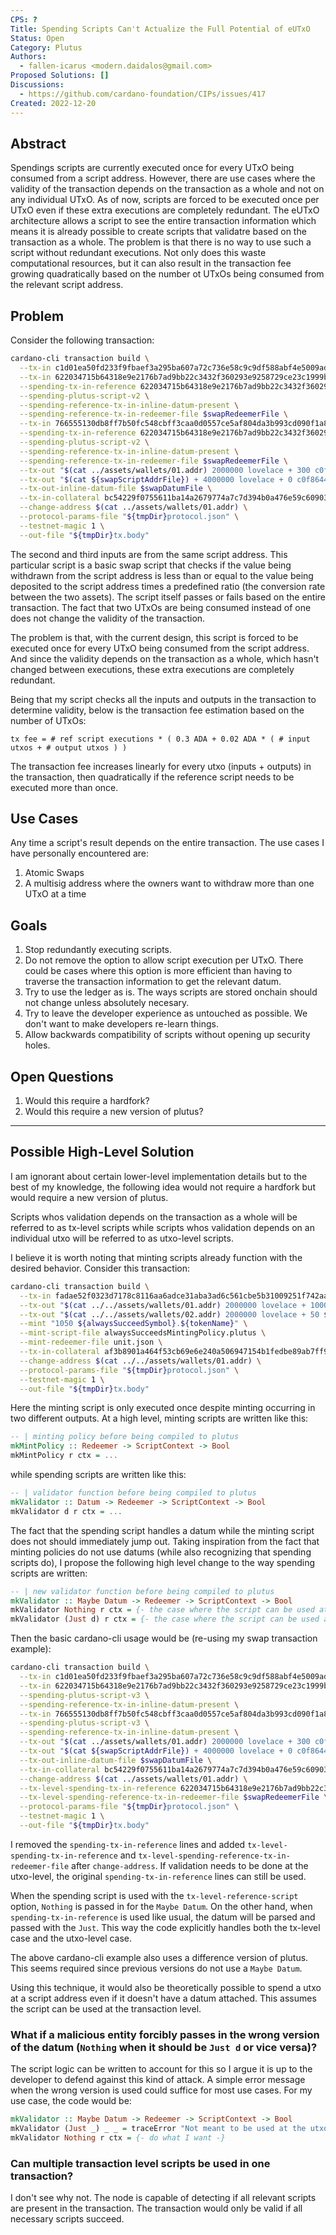 ```yaml
---
CPS: ?
Title: Spending Scripts Can't Actualize the Full Potential of eUTxO
Status: Open
Category: Plutus
Authors: 
  - fallen-icarus <modern.daidalos@gmail.com>
Proposed Solutions: []
Discussions:
  - https://github.com/cardano-foundation/CIPs/issues/417
Created: 2022-12-20
---
```


## Abstract
Spendings scripts are currently executed once for every UTxO being consumed from a script address. However, there are use cases where the validity of the transaction depends on the transaction as a whole and not on any individual UTxO. As of now, scripts are forced to be executed once per UTxO even if these extra executions are completely redundant. The eUTxO architecture allows a script to see the entire transaction information which means it is already possible to create scripts that validatre based on the transaction as a whole. The problem is that there is no way to use such a script without redundant executions. Not only does this waste computational resources, but it can also result in the transaction fee growing quadratically based on the number ot UTxOs being consumed from the relevant script address.

## Problem
Consider the following transaction:
``` Bash
cardano-cli transaction build \
  --tx-in c1d01ea50fd233f9fbaef3a295ba607a72c736e58c9c9df588abf4e5009ad4fe#0 \
  --tx-in 622034715b64318e9e2176b7ad9bb22c3432f360293e9258729ce23c1999b9d8#2 \
  --spending-tx-in-reference 622034715b64318e9e2176b7ad9bb22c3432f360293e9258729ce23c1999b9d8#0 \
  --spending-plutus-script-v2 \
  --spending-reference-tx-in-inline-datum-present \
  --spending-reference-tx-in-redeemer-file $swapRedeemerFile \
  --tx-in 766555130db8ff7b50fc548cbff3caa0d0557ce5af804da3b993cd090f1a8c3a#1 \
  --spending-tx-in-reference 622034715b64318e9e2176b7ad9bb22c3432f360293e9258729ce23c1999b9d8#0 \
  --spending-plutus-script-v2 \
  --spending-reference-tx-in-inline-datum-present \
  --spending-reference-tx-in-redeemer-file $swapRedeemerFile \
  --tx-out "$(cat ../assets/wallets/01.addr) 2000000 lovelace + 300 c0f8644a01a6bf5db02f4afe30d604975e63dd274f1098a1738e561d.54657374546f6b656e0a + 0 c0f8644a01a6bf5db02f4afe30d604975e63dd274f1098a1738e561d.4f74686572546f6b656e0a" \
  --tx-out "$(cat ${swapScriptAddrFile}) + 4000000 lovelace + 0 c0f8644a01a6bf5db02f4afe30d604975e63dd274f1098a1738e561d.54657374546f6b656e0a + 250 c0f8644a01a6bf5db02f4afe30d604975e63dd274f1098a1738e561d.4f74686572546f6b656e0a" \
  --tx-out-inline-datum-file $swapDatumFile \
  --tx-in-collateral bc54229f0755611ba14a2679774a7c7d394b0a476e59c609035e06244e1572bb#0 \
  --change-address $(cat ../assets/wallets/01.addr) \
  --protocol-params-file "${tmpDir}protocol.json" \
  --testnet-magic 1 \
  --out-file "${tmpDir}tx.body"
```
The second and third inputs are from the same script address. This particular script is a basic swap script that checks if the value being withdrawn from the script address is less than or equal to the value being deposited to the script address times a predefined ratio (the conversion rate between the two assets). The script itself passes or fails based on the entire transaction. The fact that two UTxOs are being consumed instead of one does not change the validity of the transaction. 

The problem is that, with the current design, this script is forced to be executed once for every UTxO being consumed from the script address. And since the validity depends on the transaction as a whole, which hasn't changed between executions, these extra executions are completely redundant. 

Being that my script checks all the inputs and outputs in the transaction to determine validity, below is the transaction fee estimation based on the number of UTxOs:
``` Txt
tx fee = # ref script executions * ( 0.3 ADA + 0.02 ADA * ( # input utxos + # output utxos ) )
``` 
The transaction fee increases linearly for every utxo (inputs + outputs) in the transaction, then quadratically if the reference script needs to be executed more than once.

## Use Cases
Any time a script's result depends on the entire transaction. The use cases I have personally encountered are:
1. Atomic Swaps
2. A multisig address where the owners want to withdraw more than one UTxO at a time

## Goals
1. Stop redundantly executing scripts.
2. Do not remove the option to allow script execution per UTxO. There could be cases where this option is more efficient than having to traverse the transaction information to get the relevant datum.
3. Try to use the ledger as is. The ways scripts are stored onchain should not change unless absolutely necesary.
4. Try to leave the developer experience as untouched as possible. We don't want to make developers re-learn things.
5. Allow backwards compatibility of scripts without opening up security holes.

## Open Questions
1. Would this require a hardfork?
2. Would this require a new version of plutus?

---
## Possible High-Level Solution
I am ignorant about certain lower-level implementation details but to the best of my knowledge, the following idea would not require a hardfork but would require a new version of plutus.

Scripts whos validation depends on the transaction as a whole will be referred to as tx-level scripts while scripts whos validation depends on an individual utxo will be referred to as utxo-level scripts.

I believe it is worth noting that minting scripts already function with the desired behavior. Consider this transaction:
``` Bash
cardano-cli transaction build \
  --tx-in fadae52f0323d7178c8116aa6adce31aba3ad6c561cbe5b31009251f742aa1bb#1 \
  --tx-out "$(cat ../../assets/wallets/01.addr) 2000000 lovelace + 1000 ${alwaysSucceedSymbol}.${tokenName}" \
  --tx-out "$(cat ../../assets/wallets/02.addr) 2000000 lovelace + 50 ${alwaysSucceedSymbol}.${tokenName}" \
  --mint "1050 ${alwaysSucceedSymbol}.${tokenName}" \
  --mint-script-file alwaysSucceedsMintingPolicy.plutus \
  --mint-redeemer-file unit.json \
  --tx-in-collateral af3b8901a464f53cb69e6e240a506947154b1fedbe89ab7ff9263ed2263f5cf5#0 \
  --change-address $(cat ../../assets/wallets/01.addr) \
  --protocol-params-file "${tmpDir}protocol.json" \
  --testnet-magic 1 \
  --out-file "${tmpDir}tx.body"
```
Here the minting script is only executed once despite minting occurring in two different outputs. At a high level, minting scripts are written like this:
``` Haskell
-- | minting policy before being compiled to plutus
mkMintPolicy :: Redeemer -> ScriptContext -> Bool
mkMintPolicy r ctx = ...
```
while spending scripts are written like this:
``` Haskell
-- | validator function before being compiled to plutus
mkValidator :: Datum -> Redeemer -> ScriptContext -> Bool
mkValidator d r ctx = ...
```
The fact that the spending script handles a datum while the minting script does not should immediately jump out. Taking inspiration from the fact that minting policies do not use datums (while also recognizing that spending scripts do), I propose the following high level change to the way spending scripts are written:
``` Haskell
-- | new validator function before being compiled to plutus
mkValidator :: Maybe Datum -> Redeemer -> ScriptContext -> Bool
mkValidator Nothing r ctx = {- the case where the script can be used at a transaction level -}
mkValidator (Just d) r ctx = {- the case where the script can be used at the utxo level -}
```
Then the basic cardano-cli usage would be (re-using my swap transaction example):
``` Bash
cardano-cli transaction build \
  --tx-in c1d01ea50fd233f9fbaef3a295ba607a72c736e58c9c9df588abf4e5009ad4fe#0 \
  --tx-in 622034715b64318e9e2176b7ad9bb22c3432f360293e9258729ce23c1999b9d8#2 \
  --spending-plutus-script-v3 \
  --spending-reference-tx-in-inline-datum-present \
  --tx-in 766555130db8ff7b50fc548cbff3caa0d0557ce5af804da3b993cd090f1a8c3a#1 \
  --spending-plutus-script-v3 \
  --spending-reference-tx-in-inline-datum-present \
  --tx-out "$(cat ../assets/wallets/01.addr) 2000000 lovelace + 300 c0f8644a01a6bf5db02f4afe30d604975e63dd274f1098a1738e561d.54657374546f6b656e0a + 0 c0f8644a01a6bf5db02f4afe30d604975e63dd274f1098a1738e561d.4f74686572546f6b656e0a" \
  --tx-out "$(cat ${swapScriptAddrFile}) + 4000000 lovelace + 0 c0f8644a01a6bf5db02f4afe30d604975e63dd274f1098a1738e561d.54657374546f6b656e0a + 250 c0f8644a01a6bf5db02f4afe30d604975e63dd274f1098a1738e561d.4f74686572546f6b656e0a" \
  --tx-out-inline-datum-file $swapDatumFile \
  --tx-in-collateral bc54229f0755611ba14a2679774a7c7d394b0a476e59c609035e06244e1572bb#0 \
  --change-address $(cat ../assets/wallets/01.addr) \
  --tx-level-spending-tx-in-reference 622034715b64318e9e2176b7ad9bb22c3432f360293e9258729ce23c1999b9d8#0 \
  --tx-level-spending-reference-tx-in-redeemer-file $swapRedeemerFile \
  --protocol-params-file "${tmpDir}protocol.json" \
  --testnet-magic 1 \
  --out-file "${tmpDir}tx.body"
```
I removed the `spending-tx-in-reference` lines and added `tx-level-spending-tx-in-reference` and `tx-level-spending-reference-tx-in-redeemer-file` after `change-address`. If validation needs to be done at the utxo-level, the original `spending-tx-in-reference` lines can still be used.

When the spending script is used with the `tx-level-reference-script` option, `Nothing` is passed in for the `Maybe Datum`. On the other hand, when `spending-tx-in-reference` is used like usual, the datum will be parsed and passed with the `Just`. This way the code explicitly handles both the tx-level case and the utxo-level case.

The above cardano-cli example also uses a difference version of plutus. This seems required since previous versions do not use a `Maybe Datum`.

Using this technique, it would also be theoretically possible to spend a utxo at a script address even if it doesn't have a datum attached. This assumes the script can be used at the transaction level.

### What if a malicious entity forcibly passes in the wrong version of the datum (`Nothing` when it should be `Just d` or vice versa)?
 The script logic can be written to account for this so I argue it is up to the developer to defend against this kind of attack. A simple error message when the wrong version is used could suffice for most use cases. For my use case, the code would be:
``` Haskell
mkValidator :: Maybe Datum -> Redeemer -> ScriptContext -> Bool
mkValidator (Just _) _ _ = traceError "Not meant to be used at the utxo level"  -- ^ I don't want the script used in this case
mkValidator Nothing r ctx = {- do what I want -}
```

### Can multiple transaction level scripts be used in one transaction?
I don't see why not. The node is capable of detecting if all relevant scripts are present in the transaction. The transaction would only be valid if all necessary scripts succeed. 
